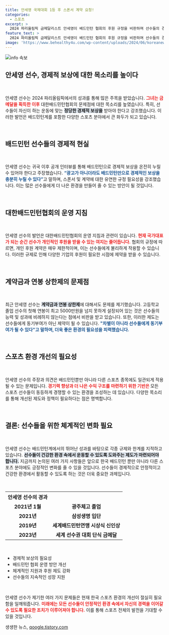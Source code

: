 ```yaml
---
title: 안세영 국제대회 1등 후 스폰서 계약 요청!
categories:
  - 스포츠
excerpt: >
  2024 파리올림픽 금메달리스트 안세영이 배드민턴 협회의 후원 규정을 비판하며 선수들의 경제적 보상 필요성을 강조했다. 그는 광고 수익 외에도 개인 후원의 필요성을 주장하고, 불합리한 계약금 상한제에 대한 개선을 촉구했다.
feature_text: >
  2024 파리올림픽 금메달리스트 안세영이 배드민턴 협회의 후원 규정을 비판하며 선수들의 경제적 보상 필요성을 강조했다. 그는 광고 수익 외에도 개인 후원의 필요성을 주장하고, 불합리한 계약금 상한제에 대한 개선을 촉구했다.
image: 'https://www.behealthy4u.com/wp-content/uploads/2024/06/koreanews.jpg'
---
```


<p><img src="https://www.behealthy4u.com/wp-content/uploads/2024/06/koreanews.jpg" alt="info 속보" /></p>

<h2 data-ke-size="size26">안세영 선수, 경제적 보상에 대한 목소리를 높이다</h2>

<p data-ke-size="size16">&nbsp;</p> 

<p>안세영 선수는 2024 파리올림픽에서의 성과를 통해 많은 주목을 받았습니다. <b><span style="color: #ee2323;">그녀는 금메달을 획득한 이후</span></b> 대한배드민턴협회의 문제점에 대한 목소리를 높였습니다. 특히, 선수들이 자신이 하는 운동에 맞는 <b><span style="background-color: #21538527;">정당한 경제적 보상을</span></b> 받아야 한다고 강조했습니다. 이러한 발언은 배드민턴계를 포함한 다양한 스포츠 분야에서 큰 화두가 되고 있습니다. </p>

<p data-ke-size="size16">&nbsp;</p> 

<h2 data-ke-size="size26">배드민턴 선수들의 경제적 현실</h2>

<p data-ke-size="size16">&nbsp;</p> 

<p>안세영 선수는 귀국 이후 공개 인터뷰를 통해 배드민턴으로 경제적 보상을 온전히 누릴 수 있어야 한다고 주장했습니다. <b><span style="color: #1a5490;">“광고가 아니더라도 배드민턴만으로 경제적인 보상을 충분히 누릴 수 있다”</span></b>고 말하며, 스폰서 및 계약에 대한 유연한 규정 필요성을 강조했습니다. 이는 많은 선수들에게 더 나은 환경을 만들어 줄 수 있는 방안이 될 것입니다.</p>

<p data-ke-size="size16">&nbsp;</p> 

<h2 data-ke-size="size26">대한배드민턴협회의 운영 지침</h2>

<p data-ke-size="size16">&nbsp;</p> 

<p>안세영 선수의 발언은 대한배드민턴협회의 운영 지침과 관련이 있습니다. <b><span style="color: #ee2323;">현재 국가대표가 되는 순간 선수가 개인적인 후원을 받을 수 있는 여지는 줄어듭니다.</span></b> 협회의 규정에 따르면, 개인 후원 계약은 매우 제한적이며, 이는 선수들에게 불리하게 작용할 수 있습니다. 이러한 규제로 인해 다양한 기업의 후원이 필요한 시점에 제약을 받을 수 있습니다. </p>

<p data-ke-size="size16">&nbsp;</p> 

<h2 data-ke-size="size26">계약금과 연봉 상한제의 문제점</h2>

<p data-ke-size="size16">&nbsp;</p> 

<p>최근 안세영 선수는 <b><span style="background-color: #21538527;">계약금과 연봉 상한제</span></b>에 대해서도 문제를 제기했습니다. 고등학교 졸업 선수의 첫해 연봉이 최고 5000만원을 넘지 못하게 설정되어 있는 것은 선수들의 능력 및 성과에 비례하지 않는다는 점에서 비판을 받고 있습니다. 또한, 이러한 제도는 선수들에게 동기부여가 아닌 제약이 될 수 있습니다. <b><span style="color: #1a5490;">"차별이 아니라 선수들에게 동기부여가 될 수 있다"고 말하며, 더욱 좋은 환경의 필요성을 피력했습니다.</span></b></p>

<p data-ke-size="size16">&nbsp;</p> 

<h2 data-ke-size="size26">스포츠 환경 개선의 필요성</h2>

<p data-ke-size="size16">&nbsp;</p> 

<p>안세영 선수의 주장과 의견은 배드민턴뿐만 아니라 다른 스포츠 종목에도 일관되게 적용될 수 있는 문제입니다. <b><span style="color: #ee2323;">경기력 향상과 더 나은 수익 구조를 마련하기 위한 기반은 </span></b>모든 스포츠 선수들이 동등하게 경쟁할 수 있는 환경을 조성하는 데 있습니다. 다양한 목소리를 통해 개선된 제도와 정책이 필요하다는 점은 명백합니다. </p>

<p data-ke-size="size16">&nbsp;</p> 

<h2 data-ke-size="size26">결론: 선수들을 위한 체계적인 변화 필요</h2>

<p data-ke-size="size16">&nbsp;</p> 

<p>안세영 선수는 배드민턴계에서의 뛰어난 성과를 바탕으로 각종 규제와 한계를 지적하고 있습니다. <b><span style="background-color: #21538527;">선수들이 건강한 환경 속에서 운동할 수 있도록 도와주는 제도가 마련되어야 합니다.</span></b> 지금까지 논의된 여러 가지 사항들은 앞으로 한국 배드민턴 뿐만 아니라 다른 스포츠 분야에도 긍정적인 변화를 줄 수 있을 것입니다. 선수들이 경제적으로 안정적이고 건강한 환경에서 활동할 수 있도록 하는 것은 더욱 중요한 과제입니다. </p>

<p data-ke-size="size16">&nbsp;</p> 

<table style="width: 100%;">
    <tr>
        <th style="text-align: center;">안세영 선수의 경과</th>
    </tr>
    <tr>
        <td style="text-align: center; height: 17px;"><b>2021년 1월</b></td>
        <td style="text-align: center; height: 17px;"><b>광주체고 졸업</b></td>
    </tr>
    <tr>
        <td style="text-align: center; height: 17px;"><b>2021년</b></td>
        <td style="text-align: center; height: 17px;"><b>삼성생명 입단</b></td>
    </tr>
    <tr>
        <td style="text-align: center; height: 17px;"><b>2019년</b></td>
        <td style="text-align: center; height: 17px;"><b>세계배드민턴연맹 시상식 신인상</b></td>
    </tr>
    <tr>
        <td style="text-align: center; height: 17px;"><b>2023년</b></td>
        <td style="text-align: center; height: 17px;"><b>세계 선수권 대회 단식 금메달</b></td>
    </tr>
</table>

<p data-ke-size="size16">&nbsp;</p> 

<ul>
    <li>경제적 보상의 필요성</li>
    <li>배드민턴 협회 운영 방안 개선</li>
    <li>체계적인 지원과 후원 제도 강화</li>
    <li>선수들의 지속적인 성장 지원</li>
</ul> 

<p data-ke-size="size16">&nbsp;</p> 

<p>안세영 선수가 제기한 여러 가지 문제들은 현재 한국 스포츠 환경의 개선이 절실히 필요함을 일깨워줍니다. <b><span style="color: #ee2323;">미래에는 모든 선수들이 안정적인 환경 속에서 자신의 경력을 이어갈 수 있도록 필요한 조치가 이루어져야 합니다.</span></b> 이를 통해 스포츠 전체의 발전을 기대할 수 있을 것입니다.</p>
생생한 뉴스, <a href="https://qoogle.tistory.com" rel="dofollow">qoogle.tistory.com</a>


